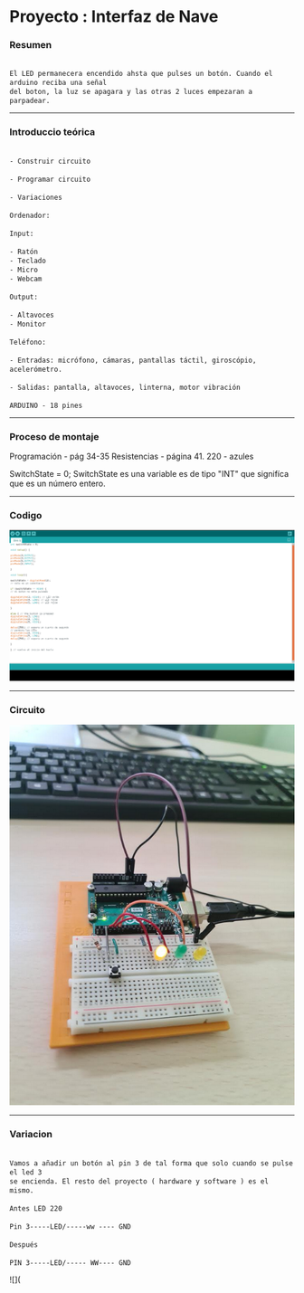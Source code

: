 # Proyecto : Interfaz de Nave

### Resumen

```

El LED permanecera encendido ahsta que pulses un botón. Cuando el arduino reciba una señal
del boton, la luz se apagara y las otras 2 luces empezaran a parpadear.

```

---

### Introduccio teórica

```

- Construir circuito

- Programar circuito

- Variaciones

Ordenador:

Input:

- Ratón
- Teclado
- Micro
- Webcam

Output:

- Altavoces
- Monitor

Teléfono:

- Entradas: micrófono, cámaras, pantallas táctil, giroscópio, acelerómetro.

- Salidas: pantalla, altavoces, linterna, motor vibración

ARDUINO - 18 pines

```

---

### Proceso de montaje

Programación - pág 34-35 Resistencias - página 41. 220 - azules

SwitchState = 0; SwitchState es una variable es de tipo "INT" que signifíca que es un número entero.

---

### Codigo

![](https://raw.githubusercontent.com/Baultek/Arduino/main/imagenes%20arduino/Captura%20de%20pantalla%20de%202021-10-26%2010-25-29.png)

---

### Circuito

![](https://raw.githubusercontent.com/Baultek/Arduino/main/imagenes%20arduino/Captura%20de%20pantalla%20de%202021-10-26%2010-35-39.png)

---

### Variacion

```

Vamos a añadir un botón al pin 3 de tal forma que solo cuando se pulse el led 3
se encienda. El resto del proyecto ( hardware y software ) es el mismo.

Antes LED 220

Pin 3-----LED/-----ww ---- GND

Después

PIN 3-----LED/----- WW---- GND

```

![](

